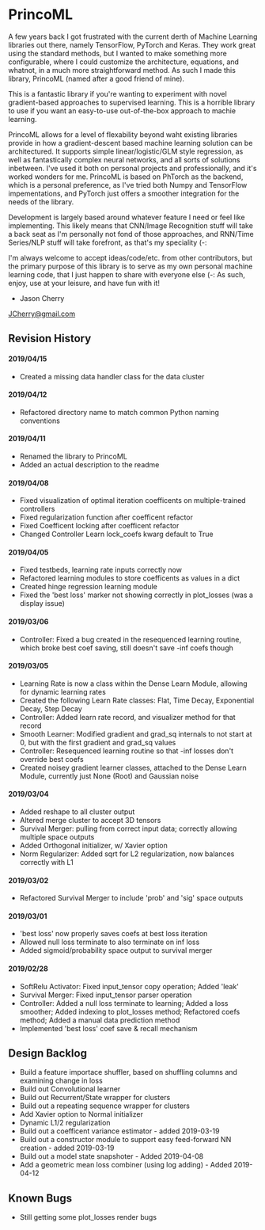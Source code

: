 # PrincoML
A few years back I got frustrated with the current derth of Machine Learning libraries out there, namely TensorFlow, PyTorch and Keras. They work great using the standard methods, but I wanted to make something more configurable, where I could customize the architecture, equations, and whatnot, in a much more straightforward method. As such I made this library, PrincoML (named after a good friend of mine).

This is a fantastic library if you're wanting to experiment with novel gradient-based approaches to supervised learning. This is a horrible library to use if you want an easy-to-use out-of-the-box approach to machie learning.

PrincoML allows for a level of flexability beyond waht existing libraries provide in how a gradient-descent based machine learning solution can be architectured. It supports simple linear/logistic/GLM style regression, as well as fantastically complex neural networks, and all sorts of solutions inbetween. I've used it both on personal projects and professionally, and it's worked wonders for me. PrincoML is based on PhTorch as the backend, which is a personal preference, as I've tried both Numpy and TensorFlow impementations, and PyTorch just offers a smoother integration for the needs of the library.

Development is largely based around whatever feature I need or feel like implementing. This likely means that CNN/Image Recognition stuff will take a back seat as I'm personally not fond of those approaches, and RNN/Time Series/NLP stuff will take forefront, as that's my speciality (-:

I'm always welcome to accept ideas/code/etc. from other contributors, but the primary purpose of this library is to serve as my own personal machine learning code, that I just happen to share with everyone else (-: As such, enjoy, use at your leisure, and have fun with it!

- Jason Cherry

<JCherry@gmail.com>


## Revision History

#### 2019/04/15
* Created a missing data handler class for the data cluster

#### 2019/04/12
* Refactored directory name to match common Python naming conventions

#### 2019/04/11
* Renamed the library to PrincoML
* Added an actual description to the readme

#### 2019/04/08
* Fixed visualization of optimal iteration coefficents on multiple-trained controllers
* Fixed regularization function after coefficent refactor
* Fixed Coefficent locking after coefficent refactor
* Changed Controller Learn lock_coefs kwarg default to True

#### 2019/04/05
* Fixed testbeds, learning rate inputs correctly now
* Refactored learning modules to store coefficents as values in a dict
* Created hinge regression learning module
* Fixed the 'best loss' marker not showing correctly in plot_losses (was a display issue)

#### 2019/03/06
* Controller: Fixed a bug created in the resequenced learning routine, which broke best coef saving, still doesn't save -inf coefs though

#### 2019/03/05
* Learning Rate is now a class within the Dense Learn Module, allowing for dynamic learning rates
* Created the following Learn Rate classes: Flat, Time Decay, Exponential Decay, Step Decay
* Controller: Added learn rate record, and visualizer method for that record
* Smooth Learner: Modified gradient and grad_sq internals to not start at 0, but with the first gradient and grad_sq values
* Controller: Resequenced learning routine so that -inf losses don't override best coefs
* Created noisey gradient learner classes, attached to the Dense Learn Module, currently just None (Root) and Gaussian noise

#### 2019/03/04
* Added reshape to all cluster output
* Altered merge cluster to accept 3D tensors
* Survival Merger: pulling from correct input data; correctly allowing multiple space outputs
* Added Orthogonal initializer, w/ Xavier option
* Norm Regularizer: Added sqrt for L2 regularization, now balances correctly with L1

#### 2019/03/02
* Refactored Survival Merger to include 'prob' and 'sig' space outputs

#### 2019/03/01
* 'best loss' now properly saves coefs at best loss iteration
* Allowed null loss terminate to also terminate on inf loss
* Added sigmoid/probability space output to survival merger

#### 2019/02/28
* SoftRelu Activator: Fixed input_tensor copy operation; Added 'leak'
* Survival Merger: Fixed input_tensor parser operation
* Controller: Added a null loss terminate to learning; Added a loss smoother; Added indexing to plot_losses method; Refactored coefs method; Added a manual data prediction method
* Implemented 'best loss' coef save & recall mechanism


## Design Backlog
* Build a feature importace shuffler, based on shuffling columns and examining change in loss
* Build out Convolutional learner
* Build out Recurrent/State wrapper for clusters
* Build out a repeating sequence wrapper for clusters
* Add Xavier option to Normal initializer
* Dynamic L1/2 regularization
* Build out a coefficent variance estimator - added 2019-03-19
* Build out a constructor module to support easy feed-forward NN creation - added 2019-03-19
* Build out a model state snapshoter - Added 2019-04-08
* Add a geometric mean loss combiner (using log adding) - Added 2019-04-12


## Known Bugs
* Still getting some plot_losses render bugs